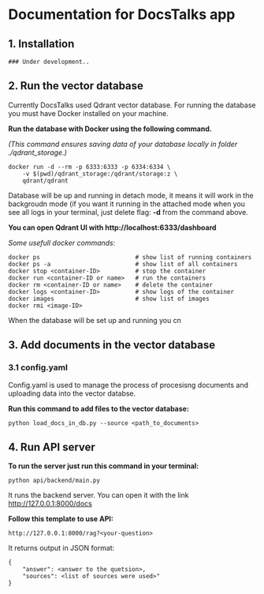 # Documentation for DocsTalks app

## 1. Installation
    ### Under development.. 

## 2. Run the vector database
Currently DocsTalks used Qdrant vector database. 
For running the database you must have Docker installed on your machine. 

**Run the database with Docker using the following command.**

*(This command ensures saving data of your database locally in folder ./qdrant_storage.)*
```
docker run -d --rm -p 6333:6333 -p 6334:6334 \
    -v $(pwd)/qdrant_storage:/qdrant/storage:z \
    qdrant/qdrant
```
Database will be up and running in detach mode, it means it will work in the backgroudn mode (if you want it running in the attached mode when you see all logs in your terminal, just delete flag: **-d** from the command above.

**You can open Qdrant UI with http://localhost:6333/dashboard**

*Some usefull docker commands:*
```
docker ps                           # show list of running containers
docker ps -a                        # show list of all containers
docker stop <container-ID>          # stop the container
docker run <container-ID or name>   # run the containers
docker rm <container-ID or name>    # delete the container
docker logs <container-ID>          # show logs of the container
docker images                       # show list of images
docker rmi <image-ID>
```
When the database will be set up and running you cn 

## 3. Add documents in the vector database
### 3.1 config.yaml
Config.yaml is used to manage the process of procesisng documents and uploading data into the vector databse.

**Run this command to add files to the vector database:**
```
python load_docs_in_db.py --source <path_to_documents>
```

## 4. Run API server
**To run the server just run this command in your terminal:**
```
python api/backend/main.py
```
It runs the backend server. You can open it with the link http://127.0.0.1:8000/docs

**Follow this template to use API:**
```
http://127.0.0.1:8000/rag?<your-question>
```
It returns output in JSON format:
```
{
    "answer": <answer to the quetsion>,
    "sources": <list of sources were used>"
}
```
